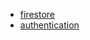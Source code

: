 
- [firestore](https://firebase.flutter.dev/docs/firestore/usage)
- [authentication](https://firebase.flutter.dev/docs/auth/start)